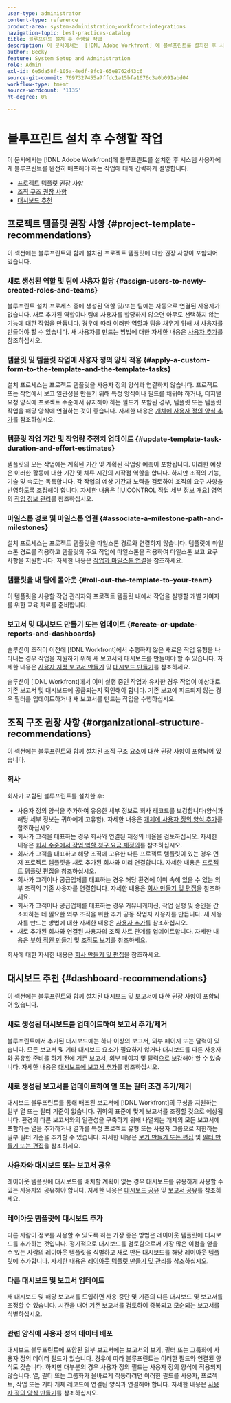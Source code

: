 ```yaml
---
user-type: administrator
content-type: reference
product-area: system-administration;workfront-integrations
navigation-topic: best-practices-catalog
title: 블루프린트 설치 후 수행할 작업
description: 이 문서에서는  [!DNL Adobe Workfront] 에 블루프린트를 설치한 후 시스템 사용자에게 블루프린트를 완전히 배포하기 위해 수행해야 하는 작업에 대해 간략히 설명합니다.
author: Becky
feature: System Setup and Administration
role: Admin
exl-id: 6e5da58f-105a-4edf-8fc1-65e8762d43c6
source-git-commit: 7697327455a7ffdc1a15bfa1676c3a0b091abd04
workflow-type: tm+mt
source-wordcount: '1135'
ht-degree: 0%

---
```


# 블루프린트 설치 후 수행할 작업

이 문서에서는 [!DNL Adobe Workfront]에 블루프린트를 설치한 후 시스템 사용자에게 블루프린트를 완전히 배포해야 하는 작업에 대해 간략하게 설명합니다.

* [프로젝트 템플릿 권장 사항](#project-template-recommendations)
* [조직 구조 권장 사항](#organizational-structure-recommendations)
* [대시보드 추천](#dashboard-recommendations)

## 프로젝트 템플릿 권장 사항 {#project-template-recommendations}

이 섹션에는 블루프린트와 함께 설치된 프로젝트 템플릿에 대한 권장 사항이 포함되어 있습니다.

### 새로 생성된 역할 및 팀에 사용자 할당 {#assign-users-to-newly-created-roles-and-teams}

블루프린트 설치 프로세스 중에 생성된 역할 및/또는 팀에는 자동으로 연결된 사용자가 없습니다. 새로 추가된 역할이나 팀에 사용자를 할당하지 않으면 아무도 선택하지 않는 기능에 대한 작업을 만듭니다. 경우에 따라 이러한 역할과 팀을 채우기 위해 새 사용자를 만들어야 할 수 있습니다. 새 사용자를 만드는 방법에 대한 자세한 내용은 [사용자 추가](../../administration-and-setup/add-users/create-and-manage-users/add-users.md)를 참조하십시오.

### 템플릿 및 템플릿 작업에 사용자 정의 양식 적용 {#apply-a-custom-form-to-the-template-and-the-template-tasks}

설치 프로세스는 프로젝트 템플릿을 사용자 정의 양식과 연결하지 않습니다. 프로젝트 또는 작업에서 보고 일관성을 만들기 위해 특정 양식이나 필드를 채워야 하거나, 디지털 요청 양식에 프로젝트 수준에서 유지해야 하는 필드가 포함된 경우, 템플릿 또는 템플릿 작업을 해당 양식에 연결하는 것이 좋습니다. 자세한 내용은 [개체에 사용자 정의 양식 추가](../../workfront-basics/work-with-custom-forms/add-a-custom-form-to-an-object.md)를 참조하십시오.

### 템플릿 작업 기간 및 작업량 추정치 업데이트 {#update-template-task-duration-and-effort-estimates}

템플릿의 모든 작업에는 계획된 기간 및 계획된 작업량 예측이 포함됩니다. 이러한 예상은 이러한 활동에 대한 기간 및 체류 시간의 시작점 역할을 합니다. 하지만 조직의 기능, 기술 및 속도는 독특합니다. 각 작업의 예상 기간과 노력을 검토하여 조직의 요구 사항을 반영하도록 조정해야 합니다. 자세한 내용은 [!UICONTROL 작업 세부 정보 개요] 영역의 [작업 정보 관리](../../manage-work/tasks/manage-tasks/task-information-in-overview.md)를 참조하십시오.

### 마일스톤 경로 및 마일스톤 연결 {#associate-a-milestone-path-and-milestones}

설치 프로세스는 프로젝트 템플릿을 마일스톤 경로와 연결하지 않습니다. 템플릿에 마일스톤 경로를 적용하고 템플릿의 주요 작업에 마일스톤을 적용하여 마일스톤 보고 요구 사항을 지원합니다. 자세한 내용은 [작업과 마일스톤 연결](../../manage-work/tasks/manage-tasks/associate-milestones-with-tasks.md)을 참조하세요.

### 템플릿을 내 팀에 롤아웃 {#roll-out-the-template-to-your-team}

이 템플릿을 사용할 작업 관리자와 프로젝트 템플릿 내에서 작업을 실행할 개별 기여자를 위한 교육 자료를 준비합니다.

### 보고서 및 대시보드 만들기 또는 업데이트 {#create-or-update-reports-and-dashboards}

솔루션이 조직이 이전에 [!DNL Workfront]에서 수행하지 않은 새로운 작업 유형을 나타내는 경우 작업을 지원하기 위해 새 보고서와 대시보드를 만들어야 할 수 있습니다. 자세한 내용은 [사용자 지정 보고서 만들기](../../reports-and-dashboards/reports/creating-and-managing-reports/create-custom-report.md) 및 [대시보드 만들기](../../reports-and-dashboards/dashboards/creating-and-managing-dashboards/create-dashboard.md)를 참조하세요.

솔루션이 [!DNL Workfront]에서 이미 실행 중인 작업과 유사한 경우 작업이 예상대로 기존 보고서 및 대시보드에 공급되는지 확인해야 합니다. 기존 보고에 피드되지 않는 경우 필터를 업데이트하거나 새 보고서를 만드는 작업을 수행하십시오.

## 조직 구조 권장 사항 {#organizational-structure-recommendations}

이 섹션에는 블루프린트와 함께 설치된 조직 구조 요소에 대한 권장 사항이 포함되어 있습니다.

### 회사

회사가 포함된 블루프린트를 설치한 후:

* 사용자 정의 양식을 추가하여 유용한 세부 정보로 회사 레코드를 보강합니다(양식과 해당 세부 정보는 귀하에게 고유함). 자세한 내용은 [개체에 사용자 정의 양식 추가](../../workfront-basics/work-with-custom-forms/add-a-custom-form-to-an-object.md)를 참조하십시오.
* 회사가 고객을 대표하는 경우 회사와 연결된 재정의 비율을 검토하십시오. 자세한 내용은 [회사 수준에서 작업 역할 청구 요금 재정의](../../administration-and-setup/set-up-workfront/organizational-setup/override-job-role-billing-rates-company-level.md)를 참조하십시오.
* 회사가 고객을 대표하고 해당 조직에 고유한 다른 프로젝트 템플릿이 있는 경우 먼저 프로젝트 템플릿을 새로 추가된 회사와 미리 연결합니다. 자세한 내용은 [프로젝트 템플릿 편집](../../manage-work/projects/create-and-manage-templates/edit-templates.md)을 참조하십시오.
* 회사가 고객이나 공급업체를 대표하는 경우 해당 환경에 이미 속해 있을 수 있는 외부 조직의 기존 사용자를 연결합니다. 자세한 내용은 [회사 만들기 및 편집](../../administration-and-setup/set-up-workfront/organizational-setup/create-and-edit-companies.md)을 참조하세요.
* 회사가 고객이나 공급업체를 대표하는 경우 커뮤니케이션, 작업 실행 및 승인을 간소화하는 데 필요한 외부 조직을 위한 추가 공동 작업자 사용자를 만듭니다. 새 사용자를 만드는 방법에 대한 자세한 내용은 [사용자 추가](../../administration-and-setup/add-users/create-and-manage-users/add-users.md)를 참조하십시오.
* 새로 추가된 회사와 연결된 사용자의 조직 차트 관계를 업데이트합니다. 자세한 내용은 [부하 직원 만들기](../../administration-and-setup/add-users/create-and-manage-users/create-direct-reports.md) 및 [조직도 보기](../../people-teams-and-groups/work-directly-with-others/view-the-org-chart.md)를 참조하세요.

회사에 대한 자세한 내용은 [회사 만들기 및 편집](../../administration-and-setup/set-up-workfront/organizational-setup/create-and-edit-companies.md)을 참조하세요.

## 대시보드 추천 {#dashboard-recommendations}

이 섹션에는 블루프린트와 함께 설치된 대시보드 및 보고서에 대한 권장 사항이 포함되어 있습니다.

### 새로 생성된 대시보드를 업데이트하여 보고서 추가/제거

블루프린트에서 추가된 대시보드에는 하나 이상의 보고서, 외부 페이지 또는 달력이 있습니다. 모든 보고서 및 기타 대시보드 요소가 필요하지 않거나 대시보드를 다른 사용자와 공유할 준비를 하기 전에 기존 보고서, 외부 페이지 및 달력으로 보강해야 할 수 있습니다. 자세한 내용은 [대시보드에 보고서 추가](/help/quicksilver/reports-and-dashboards/dashboards/creating-and-managing-dashboards/add-report-dashboard.md)를 참조하십시오.

### 새로 생성된 보고서를 업데이트하여 열 또는 필터 조건 추가/제거

대시보드 블루프린트를 통해 배포된 보고서에 [!DNL Workfront]의 구성을 지원하는 일부 열 또는 필터 기준이 없습니다. 귀하의 표준에 맞게 보고서를 조정할 것으로 예상됩니다. 환경의 다른 보고서와의 일관성을 구축하기 위해 나열되는 개체의 모든 보고서에 포함하는 열을 추가하거나 결과를 특정 프로젝트 유형 또는 사용자 그룹으로 제한하는 일부 필터 기준을 추가할 수 있습니다. 자세한 내용은 [보기 만들기 또는 편집](/help/quicksilver/reports-and-dashboards/reports/reporting-elements/create-edit-views.md) 및 [필터 만들기 또는 편집](/help/quicksilver/reports-and-dashboards/reports/reporting-elements/create-filters.md)을 참조하세요.

### 사용자와 대시보드 또는 보고서 공유

레이아웃 템플릿에 대시보드를 배치할 계획이 없는 경우 대시보드를 유용하게 사용할 수 있는 사용자와 공유해야 합니다. 자세한 내용은 [대시보드 공유](/help/quicksilver/reports-and-dashboards/dashboards/creating-and-managing-dashboards/share-dashboard.md) 및 [보고서 공유](/help/quicksilver/reports-and-dashboards/reports/creating-and-managing-reports/share-report.md)를 참조하세요.

### 레이아웃 템플릿에 대시보드 추가

다른 사람이 정보를 사용할 수 있도록 하는 가장 좋은 방법은 레이아웃 템플릿에 대시보드를 추가하는 것입니다. 정기적으로 대시보드를 검토함으로써 가장 많은 이점을 얻을 수 있는 사람의 레이아웃 템플릿을 식별하고 새로 만든 대시보드를 해당 레이아웃 템플릿에 추가합니다. 자세한 내용은 [레이아웃 템플릿 만들기 및 관리](/help/quicksilver/administration-and-setup/customize-workfront/use-layout-templates/create-and-manage-layout-templates.md)를 참조하십시오.

### 다른 대시보드 및 보고서 업데이트

새 대시보드 및 해당 보고서를 도입하면 사용 중단 및 기존의 다른 대시보드 및 보고서를 조정할 수 있습니다. 시간을 내어 기존 보고서를 검토하여 중복되고 모순되는 보고서를 식별하십시오.

### 관련 양식에 사용자 정의 데이터 배포

대시보드 블루프린트에 포함된 일부 보고서에는 보고서의 보기, 필터 또는 그룹화에 사용자 정의 데이터 필드가 있습니다. 경우에 따라 블루프린트는 이러한 필드와 연결된 양식도 갖습니다. 하지만 대부분의 경우 사용자 정의 필드는 사용자 정의 양식에 적용되지 않습니다. 열, 필터 또는 그룹화가 올바르게 작동하려면 이러한 필드를 사용자, 프로젝트, 작업 또는 기타 개체 레코드에 연결된 양식과 연결해야 합니다. 자세한 내용은 [사용자 정의 양식 만들기](/help/quicksilver/administration-and-setup/customize-workfront/create-manage-custom-forms/form-designer/design-a-form/design-a-form.md)를 참조하십시오.
